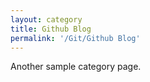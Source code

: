 ```yaml
---
layout: category
title: Github Blog
permalink: '/Git/Github Blog'
---
```


Another sample category page.
